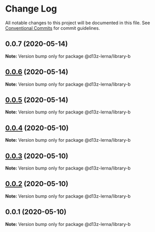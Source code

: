 # Change Log

All notable changes to this project will be documented in this file.
See [Conventional Commits](https://conventionalcommits.org) for commit guidelines.

## 0.0.7 (2020-05-14)

**Note:** Version bump only for package @d13z-lerna/library-b





## [0.0.6](https://github.com/dvelasquez/d13z-lerna/compare/@d13z-lerna/library-b@0.0.5...@d13z-lerna/library-b@0.0.6) (2020-05-14)

**Note:** Version bump only for package @d13z-lerna/library-b





## [0.0.5](https://github.com/dvelasquez/d13z-lerna/compare/@d13z-lerna/library-b@0.0.4...@d13z-lerna/library-b@0.0.5) (2020-05-14)

**Note:** Version bump only for package @d13z-lerna/library-b





## [0.0.4](https://github.com/dvelasquez/d13z-lerna/compare/@d13z-lerna/library-b@0.0.3...@d13z-lerna/library-b@0.0.4) (2020-05-10)

**Note:** Version bump only for package @d13z-lerna/library-b





## [0.0.3](https://github.com/dvelasquez/d13z-lerna/compare/@d13z-lerna/library-b@0.0.2...@d13z-lerna/library-b@0.0.3) (2020-05-10)

**Note:** Version bump only for package @d13z-lerna/library-b





## [0.0.2](https://github.com/dvelasquez/d13z-lerna/compare/@d13z-lerna/library-b@0.0.1...@d13z-lerna/library-b@0.0.2) (2020-05-10)

**Note:** Version bump only for package @d13z-lerna/library-b





## 0.0.1 (2020-05-10)

**Note:** Version bump only for package @d13z-lerna/library-b

